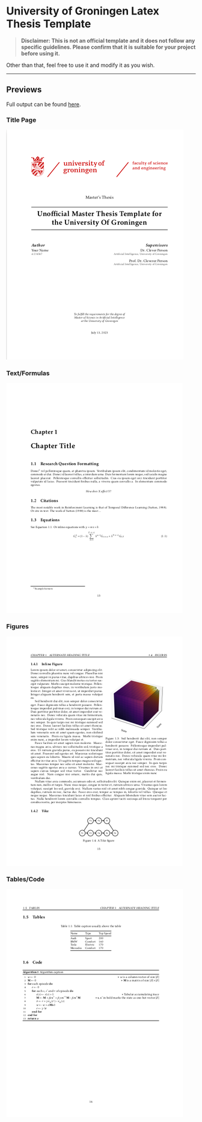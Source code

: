 # University of Groningen Latex Thesis Template

> **Disclaimer: This is not an official template and it does not follow any specific guidelines. Please confirm that it is suitable for your project before using it.**

Other than that, feel free to use it and modify it as you wish. 

---

## Previews

Full output can be found [here](./thesis.pdf).

### Title Page

![Title Page](./preview/preview1.png)

### Text/Formulas

![Text](./preview/preview2.png)

### Figures

![Figures](./preview/preview3.png)

### Tables/Code

![Code](./preview/preview4.png)

